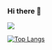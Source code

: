 ### Hi there 👋
<img src="https://capsule-render.vercel.app/api?type=soft&color=97DBAE&height=100&section=header&text=enjoy!&fontSize=50" /> 

[![Top Langs](https://github-readme-stats.vercel.app/api/top-langs/?username=KMJbella&layout=compact)](https://github.com/anuraghazra/github-readme-stats)


